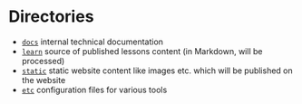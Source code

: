 # Directories

* [`docs`](./) internal technical documentation
* [`learn`](../learn/) source of published lessons content (in Markdown, will be processed)
* [`static`](../site/) static website content like images etc. which will be published on the website
* [`etc`](../etc) configuration files for various tools
